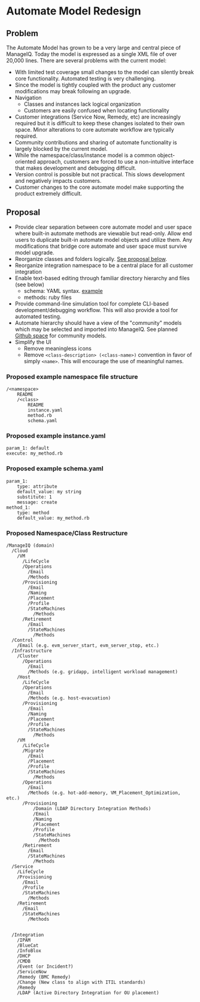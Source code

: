 ---
---
# Automate Model Redesign

## Problem
The Automate Model has grown to be a very large and central piece of ManageIQ. Today the model is expressed as a single XML file of over 20,000 lines. There are several problems with the current model:
 * With limited test coverage small changes to the model can silently break core functionality. Automated testing is very challenging.
 * Since the model is tightly coupled with the product any customer modifications may break following an upgrade.
 * Navigation
   * Classes and instances lack logical organization
   * Customers are easily confused when locating functionality
 * Customer integrations (Service Now, Remedy, etc) are increasingly required but it is difficult to keep these changes isolated to their own space. Minor alterations to core automate workflow are typically required.
 * Community contributions and sharing of automate functionality is largely blocked by the current model.
 * While the namespace/class/instance model is a common object-oriented approach, customers are forced to use a non-intuitive interface that makes development and debugging difficult.
 * Version control is possible but not practical. This slows development and negatively impacts customers.
 * Customer changes to the core automate model make supporting the product extremely difficult.

## Proposal
 * Provide clear separation between core automate model and user space where built-in automate methods are viewable but read-only. Allow end users to duplicate built-in automate model objects and utilize them. Any modifications that bridge core automate and user space must survive model upgrade.
 * Reorganize classes and folders logically. [See proposal below](Automate-Model-Redesign#proposed-namespaceclass-restructure).
 * Reorganize integration namespace to be a central place for all customer integration
 * Enable text-based editing through familiar directory hierarchy and files (see below)
   * schema: YAML syntax. [example](Automate-Model-Redesign#proposed-example-schemayaml)
   * methods: ruby files
 * Provide command-line simulation tool for complete CLI-based development/debugging workflow. This will also provide a tool for automated testing.
 * Automate hierarchy should have a view of the "community" models which may be selected and imported into ManageIQ. See planned [Github space](https://github.com/RedHatIntegrate/CloudForms-Management-Engine) for community models.
 * Simplify the UI
   * Remove meaningless icons
   * Remove `<class-description> (<class-name>)` convention in favor of simply `<name>`. This will encourage the use of meaningful names.

### Proposed example namespace file structure

    /<namespace>
        README
        /<class>
            README
            instance.yaml
            method.rb
            schema.yaml


### Proposed example instance.yaml

    param_1: default
    execute: my_method.rb


### Proposed example schema.yaml

    param_1:
        type: attribute
        default_value: my string
        substitute: 1
        message: create
    method_1:
        type: method
        default_value: my_method.rb

### Proposed Namespace/Class Restructure


    /ManageIQ (domain)
      /Cloud
        /VM
          /LifeCycle
          /Operations
            /Email
            /Methods 
          /Provisioning
            /Email
            /Naming
            /Placement
            /Profile
            /StateMachines
              /Methods
          /Retirement
            /Email
            /StateMachines
              /Methods
      /Control
        /Email (e.g. evm_server_start, evm_server_stop, etc.)
      /Infrastructure
        /Cluster
          /Operations
            /Email
            /Methods (e.g. gridapp, intelligent workload management)
        /Host
          /LifeCycle
          /Operations
            /Email
            /Methods (e.g. host-evacuation)
          /Provisioning
            /Email
            /Naming
            /Placement
            /Profile
            /StateMachines
              /Methods
        /VM
          /LifeCycle
          /Migrate
            /Email
            /Placement
            /Profile
            /StateMachines
              /Methods
          /Operations
            /Email
            /Methods (e.g. hot-add-memory, VM_Placement_Optimization, etc.)
          /Provisioning
              /Domain (LDAP Directory Integration Methods)
              /Email
              /Naming
              /Placement
              /Profile
              /StateMachines
                /Methods
          /Retirement
            /Email
            /StateMachines
              /Methods
      /Service
        /LifeCycle
        /Provisioning
          /Email
          /Profile
          /StateMachines
            /Methods
        /Retirement
          /Email
          /StateMachines
            /Methods


      /Integration
        /IPAM
        /BlueCat
        /InfoBlox
        /DHCP
        /CMDB
        /Event (or Incident?)
        /ServiceNow
        /Remedy (BMC Remedy)
        /Change (New class to align with ITIL standards)
        /Remedy
        /LDAP (Active Directory Integration for OU placement)
